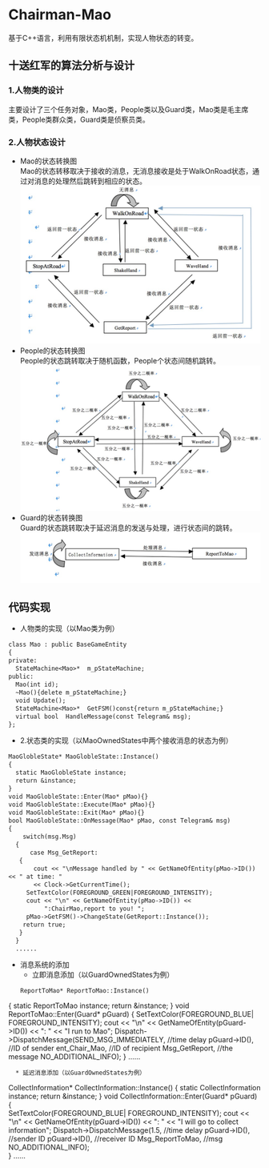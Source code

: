 # Chairman-Mao
基于C++语言，利用有限状态机机制，实现人物状态的转变。
## 十送红军的算法分析与设计
### 1.人物类的设计
主要设计了三个任务对象，Mao类，People类以及Guard类，Mao类是毛主席类，People类群众类，Guard类是侦察员类。
### 2.人物状态设计
* Mao的状态转换图<br>
  Mao的状态转移取决于接收的消息，无消息接收是处于WalkOnRoad状态，通过对消息的处理然后跳转到相应的状态。
![image](https://github.com/sjaiwl/image_folder/blob/master/chairMao/mao.png)
* People的状态转换图<br>
  People的状态跳转取决于随机函数，People个状态间随机跳转。
![image](https://github.com/sjaiwl/image_folder/blob/master/chairMao/people.png)
* Guard的状态转换图<br>
  Guard的状态跳转取决于延迟消息的发送与处理，进行状态间的跳转。
![image](https://github.com/sjaiwl/image_folder/blob/master/chairMao/guard.png)

## 代码实现
* 人物类的实现（以Mao类为例）
```
class Mao : public BaseGameEntity
{
private:
  StateMachine<Mao>*  m_pStateMachine;
public:
  Mao(int id);
  ~Mao(){delete m_pStateMachine;}
  void Update();
  StateMachine<Mao>*  GetFSM()const{return m_pStateMachine;}
  virtual bool  HandleMessage(const Telegram& msg);
};
```
* 2.状态类的实现（以MaoOwnedStates中两个接收消息的状态为例）
```
MaoGlobleState* MaoGlobleState::Instance()
{
  static MaoGlobleState instance;
  return &instance;
}
void MaoGlobleState::Enter(Mao* pMao){}
void MaoGlobleState::Execute(Mao* pMao){}
void MaoGlobleState::Exit(Mao* pMao){}
bool MaoGlobleState::OnMessage(Mao* pMao, const Telegram& msg)
{
	switch(msg.Msg)
  {
	  case Msg_GetReport:
   {
       cout << "\nMessage handled by " << GetNameOfEntity(pMao->ID()) << " at time: " 
       << Clock->GetCurrentTime();
     SetTextColor(FOREGROUND_GREEN|FOREGROUND_INTENSITY);
     cout << "\n" << GetNameOfEntity(pMao->ID()) << 
          ":ChairMao,report to you! ";
     pMao->GetFSM()->ChangeState(GetReport::Instance());
	return true;
   }
  }
  ......
```
* 消息系统的添加
  * 立即消息添加（以GuardOwnedStates为例）
  ```
  ReportToMao* ReportToMao::Instance()
{
  static ReportToMao instance;
  return &instance;
}
void ReportToMao::Enter(Guard* pGuard)
{
    SetTextColor(FOREGROUND_BLUE| FOREGROUND_INTENSITY);
    cout << "\n" << GetNameOfEntity(pGuard->ID()) << ": " << "I run to Mao";
	Dispatch->DispatchMessage(SEND_MSG_IMMEDIATELY, //time delay
                              pGuard->ID(),        //ID of sender
                              ent_Chair_Mao,            //ID of recipient
                              Msg_GetReport,   //the message
                              NO_ADDITIONAL_INFO); 
}
......
```
  * 延迟消息添加（以GuardOwnedStates为例）
  ```
  CollectInformation* CollectInformation::Instance()
{
  static CollectInformation instance;
  return &instance;
}
void CollectInformation::Enter(Guard* pGuard)
{  
    SetTextColor(FOREGROUND_BLUE| FOREGROUND_INTENSITY);
    cout << "\n" << GetNameOfEntity(pGuard->ID()) << ": " << "I will go to collect    information";
	Dispatch->DispatchMessage(1.5,                  //time delay
                              pGuard->ID(),           //sender ID
                              pGuard->ID(),           //receiver ID
                              Msg_ReportToMao,        //msg
                              NO_ADDITIONAL_INFO);  
}
......
```
